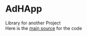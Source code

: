 # AdHApp
Library for another Project<br>
Here is the [main source](https://developer.android.com/training/connect-devices-wirelessly/nsd) for the code
